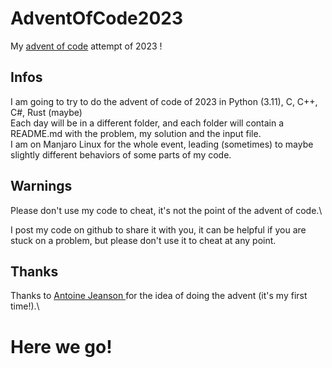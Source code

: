 # AdventOfCode2023
My [advent of code](https://adventofcode.com/) attempt of 2023 !

## Infos
I am going to try to do the advent of code of 2023 in Python (3.11), C, C++, C#, Rust (maybe)\
Each day will be in a different folder, and each folder will contain a README.md with the problem, my solution and the input file.\
I am on Manjaro Linux for the whole event, leading (sometimes) to maybe slightly different behaviors of some parts of my code.

## Warnings
Please don't use my code to cheat, it's not the point of the advent of code.\

I post my code on github to share it with you, it can be helpful if you are stuck on a problem, but please don't use it to cheat at any point.

## Thanks
Thanks to [Antoine Jeanson ](https://github.com/antoinejeanson) for the idea of doing the advent (it's my first time!).\

# Here we go!
